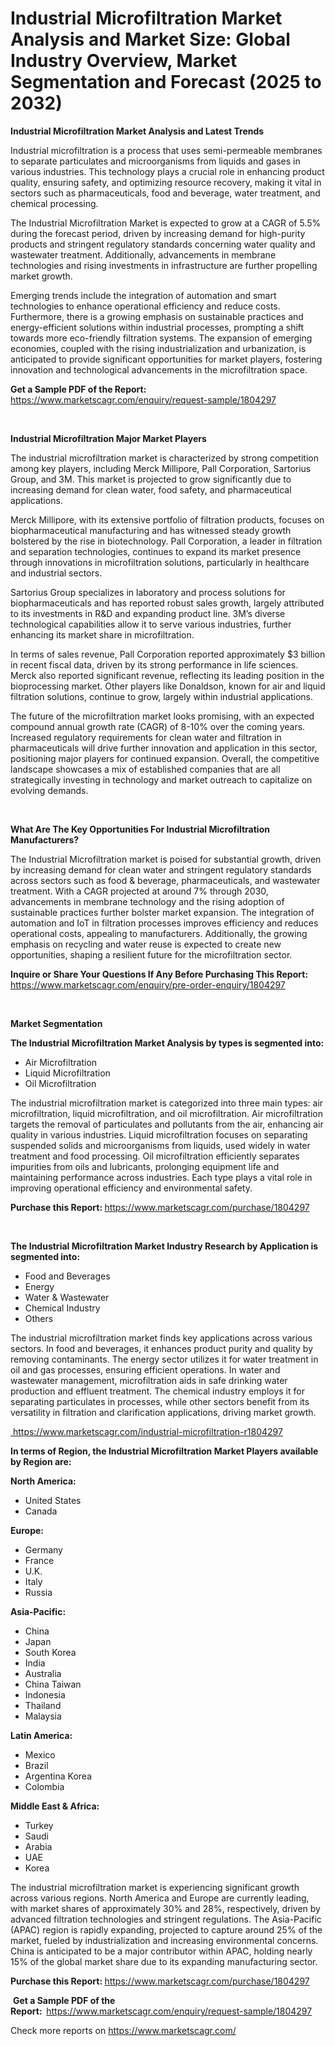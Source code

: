 <p><h1>Industrial Microfiltration Market Analysis and Market Size: Global Industry Overview, Market Segmentation and Forecast (2025 to 2032)</h1></p><p><strong>Industrial Microfiltration Market Analysis and Latest Trends</strong></p>
<p><p>Industrial microfiltration is a process that uses semi-permeable membranes to separate particulates and microorganisms from liquids and gases in various industries. This technology plays a crucial role in enhancing product quality, ensuring safety, and optimizing resource recovery, making it vital in sectors such as pharmaceuticals, food and beverage, water treatment, and chemical processing. </p><p>The Industrial Microfiltration Market is expected to grow at a CAGR of 5.5% during the forecast period, driven by increasing demand for high-purity products and stringent regulatory standards concerning water quality and wastewater treatment. Additionally, advancements in membrane technologies and rising investments in infrastructure are further propelling market growth. </p><p>Emerging trends include the integration of automation and smart technologies to enhance operational efficiency and reduce costs. Furthermore, there is a growing emphasis on sustainable practices and energy-efficient solutions within industrial processes, prompting a shift towards more eco-friendly filtration systems. The expansion of emerging economies, coupled with the rising industrialization and urbanization, is anticipated to provide significant opportunities for market players, fostering innovation and technological advancements in the microfiltration space.</p></p>
<p><strong>Get a Sample PDF of the Report:&nbsp;</strong> <a href="https://www.marketscagr.com/enquiry/request-sample/1804297?utm_campaign=2637&utm_medium=2&utm_source=Github&utm_content=ia&utm_term=09032025&utm_id=industrial-microfiltration">https://www.marketscagr.com/enquiry/request-sample/1804297</a></p>
<p>&nbsp;</p>
<p><strong>Industrial Microfiltration Major Market Players</strong></p>
<p><p>The industrial microfiltration market is characterized by strong competition among key players, including Merck Millipore, Pall Corporation, Sartorius Group, and 3M. This market is projected to grow significantly due to increasing demand for clean water, food safety, and pharmaceutical applications.</p><p>Merck Millipore, with its extensive portfolio of filtration products, focuses on biopharmaceutical manufacturing and has witnessed steady growth bolstered by the rise in biotechnology. Pall Corporation, a leader in filtration and separation technologies, continues to expand its market presence through innovations in microfiltration solutions, particularly in healthcare and industrial sectors.</p><p>Sartorius Group specializes in laboratory and process solutions for biopharmaceuticals and has reported robust sales growth, largely attributed to its investments in R&D and expanding product line. 3M’s diverse technological capabilities allow it to serve various industries, further enhancing its market share in microfiltration.</p><p>In terms of sales revenue, Pall Corporation reported approximately $3 billion in recent fiscal data, driven by its strong performance in life sciences. Merck also reported significant revenue, reflecting its leading position in the bioprocessing market. Other players like Donaldson, known for air and liquid filtration solutions, continue to grow, largely within industrial applications.</p><p>The future of the microfiltration market looks promising, with an expected compound annual growth rate (CAGR) of 8-10% over the coming years. Increased regulatory requirements for clean water and filtration in pharmaceuticals will drive further innovation and application in this sector, positioning major players for continued expansion. Overall, the competitive landscape showcases a mix of established companies that are all strategically investing in technology and market outreach to capitalize on evolving demands.</p></p>
<p>&nbsp;</p>
<p><strong>What Are The Key Opportunities For Industrial Microfiltration Manufacturers?</strong></p>
<p><p>The Industrial Microfiltration market is poised for substantial growth, driven by increasing demand for clean water and stringent regulatory standards across sectors such as food & beverage, pharmaceuticals, and wastewater treatment. With a CAGR projected at around 7% through 2030, advancements in membrane technology and the rising adoption of sustainable practices further bolster market expansion. The integration of automation and IoT in filtration processes improves efficiency and reduces operational costs, appealing to manufacturers. Additionally, the growing emphasis on recycling and water reuse is expected to create new opportunities, shaping a resilient future for the microfiltration sector.</p></p>
<p><strong>Inquire or Share Your Questions If Any Before Purchasing This Report:</strong> <a href="https://www.marketscagr.com/enquiry/pre-order-enquiry/1804297?utm_campaign=2637&utm_medium=2&utm_source=Github&utm_content=ia&utm_term=09032025&utm_id=industrial-microfiltration">https://www.marketscagr.com/enquiry/pre-order-enquiry/1804297</a></p>
<p>&nbsp;</p>
<p><strong>Market Segmentation</strong></p>
<p><strong>The Industrial Microfiltration Market Analysis by types is segmented into:</strong></p>
<p><ul><li>Air Microfiltration</li><li>Liquid Microfiltration</li><li>Oil Microfiltration</li></ul></p>
<p><p>The industrial microfiltration market is categorized into three main types: air microfiltration, liquid microfiltration, and oil microfiltration. Air microfiltration targets the removal of particulates and pollutants from the air, enhancing air quality in various industries. Liquid microfiltration focuses on separating suspended solids and microorganisms from liquids, used widely in water treatment and food processing. Oil microfiltration efficiently separates impurities from oils and lubricants, prolonging equipment life and maintaining performance across industries. Each type plays a vital role in improving operational efficiency and environmental safety.</p></p>
<p><strong>Purchase this Report:&nbsp;</strong><a href="https://www.marketscagr.com/purchase/1804297?utm_campaign=2637&utm_medium=2&utm_source=Github&utm_content=ia&utm_term=09032025&utm_id=industrial-microfiltration">https://www.marketscagr.com/purchase/1804297</a></p>
<p>&nbsp;</p>
<p><strong>The Industrial Microfiltration Market Industry Research by Application is segmented into:</strong></p>
<p><ul><li>Food and Beverages</li><li>Energy</li><li>Water & Wastewater</li><li>Chemical Industry</li><li>Others</li></ul></p>
<p><p>The industrial microfiltration market finds key applications across various sectors. In food and beverages, it enhances product purity and quality by removing contaminants. The energy sector utilizes it for water treatment in oil and gas processes, ensuring efficient operations. In water and wastewater management, microfiltration aids in safe drinking water production and effluent treatment. The chemical industry employs it for separating particulates in processes, while other sectors benefit from its versatility in filtration and clarification applications, driving market growth.</p></p>
<p><a href="https://www.marketscagr.com/industrial-microfiltration-r1804297?utm_campaign=2637&utm_medium=2&utm_source=Github&utm_content=ia&utm_term=09032025&utm_id=industrial-microfiltration">&nbsp;https://www.marketscagr.com/industrial-microfiltration-r1804297</a></p>
<p><strong>In terms of Region, the Industrial Microfiltration Market Players available by Region are:</strong></p>
<p>
    <p> <strong> North America: </strong>
        <ul>
            <li>United States</li>
            <li>Canada</li>
        </ul>
        </p> 
    <p> <strong> Europe: </strong>
        <ul>
            <li>Germany</li>
            <li>France</li>
            <li>U.K.</li>
            <li>Italy</li>
            <li>Russia</li>
        </ul>
        </p> 
    <p> <strong> Asia-Pacific: </strong>
        <ul>
            <li>China</li>
            <li>Japan</li>
            <li>South Korea</li>
            <li>India</li>
            <li>Australia</li>
            <li>China Taiwan</li>
            <li>Indonesia</li>
            <li>Thailand</li>
            <li>Malaysia</li>
        </ul>
        </p> 
    <p> <strong> Latin America: </strong>
        <ul>
            <li>Mexico</li>
            <li>Brazil</li>
            <li>Argentina Korea</li>
            <li>Colombia</li>
        </ul>
        </p> 
    <p> <strong> Middle East & Africa: </strong>
        <ul>
            <li>Turkey</li>
            <li>Saudi</li>
            <li>Arabia</li>
            <li>UAE</li>
            <li>Korea</li>
        </ul>
    </p>
    </p>
<p><p>The industrial microfiltration market is experiencing significant growth across various regions. North America and Europe are currently leading, with market shares of approximately 30% and 28%, respectively, driven by advanced filtration technologies and stringent regulations. The Asia-Pacific (APAC) region is rapidly expanding, projected to capture around 25% of the market, fueled by industrialization and increasing environmental concerns. China is anticipated to be a major contributor within APAC, holding nearly 15% of the global market share due to its expanding manufacturing sector.</p></p>
<p><strong>Purchase this Report: </strong><a href="https://www.marketscagr.com/purchase/1804297?utm_campaign=2637&utm_medium=2&utm_source=Github&utm_content=ia&utm_term=09032025&utm_id=industrial-microfiltration">https://www.marketscagr.com/purchase/1804297</a></p>
<p>&nbsp;<strong>Get a Sample PDF of the Report:&nbsp;&nbsp;</strong><a href="https://www.marketscagr.com/enquiry/request-sample/1804297?utm_campaign=2637&utm_medium=2&utm_source=Github&utm_content=ia&utm_term=09032025&utm_id=industrial-microfiltration">https://www.marketscagr.com/enquiry/request-sample/1804297</a></p>
<p><strong></strong></p>
<p>Check more reports on <a href="https://www.marketscagr.com/?utm_campaign=2637&utm_medium=2&utm_source=Github&utm_content=ia&utm_term=09032025&utm_id=industrial-microfiltration">https://www.marketscagr.com/</a></p>